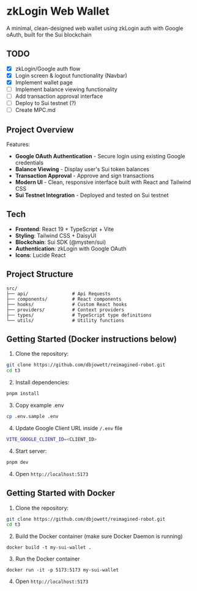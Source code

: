 # zkLogin Web Wallet

A minimal, clean-designed web wallet using zkLogin auth with Google oAuth, built for the Sui blockchain

## TODO

- [x] zkLogin/Google auth flow
- [x] Login screen & logout functionality (Navbar)
- [x] Implement wallet page
- [ ] Implement balance viewing functionality
- [ ] Add transaction approval interface
- [ ] Deploy to Sui testnet (?)
- [ ] Create MPC.md

## Project Overview

Features:

- **Google OAuth Authentication** - Secure login using existing Google credentials
- **Balance Viewing** - Display user's Sui token balances
- **Transaction Approval** - Approve and sign transactions
- **Modern UI** - Clean, responsive interface built with React and Tailwind CSS
- **Sui Testnet Integration** - Deployed and tested on Sui testnet

## Tech

- **Frontend**: React 19 + TypeScript + Vite
- **Styling**: Tailwind CSS + DaisyUI
- **Blockchain**: Sui SDK (@mysten/sui)
- **Authentication**: zkLogin with Google OAuth
- **Icons**: Lucide React

## Project Structure

```
src/
├── api/                # Api Requests
├── components/         # React components
├── hooks/              # Custom React hooks
├── providers/          # Context providers
├── types/              # TypeScript type definitions
└── utils/              # Utility functions
```

## Getting Started (Docker instructions below)

1. Clone the repository:

```bash
git clone https://github.com/dbjowett/reimagined-robot.git
cd t3
```

2. Install dependencies:

```bash
pnpm install
```

3. Copy example .env

```bash
cp .env.sample .env
```

4. Update Google Client URL inside `/.env` file

```bash
VITE_GOOGLE_CLIENT_ID=<CLIENT_ID>
```

4.  Start server:

```bash
pnpm dev
```

4. Open `http://localhost:5173`

## Getting Started with Docker

1. Clone the repository:

```bash
git clone https://github.com/dbjowett/reimagined-robot.git
cd t3
```

2. Build the Docker container (make sure Docker Daemon is running)

```
docker build -t my-sui-wallet .
```

3. Run the Docker container

```
docker run -it -p 5173:5173 my-sui-wallet
```

4. Open `http://localhost:5173`
